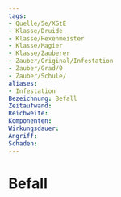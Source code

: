 ```yaml
---
tags: 
- Quelle/5e/XGtE
- Klasse/Druide
- Klasse/Hexenmeister
- Klasse/Magier
- Klasse/Zauberer
- Zauber/Original/Infestation
- Zauber/Grad/0
- Zauber/Schule/
aliases: 
- Infestation
Bezeichnung: Befall
Zeitaufwand: 
Reichweite: 
Komponenten: 
Wirkungsdauer: 
Angriff: 
Schaden: 
---
```

# Befall